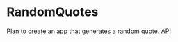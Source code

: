 # RandomQuotes
Plan to create an app that generates a random quote. 
[API](https://theysaidso.com/api/)
